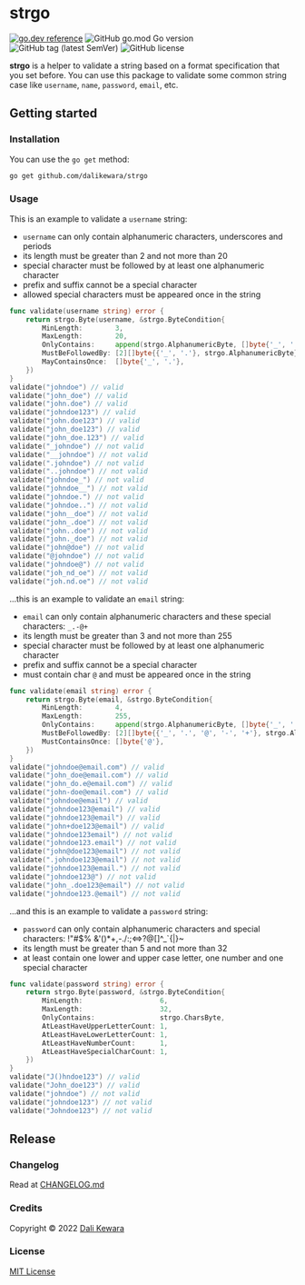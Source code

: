 # strgo

[![go.dev reference](https://img.shields.io/badge/go.dev-reference-007d9c?logo=go&logoColor=white&style=flat-square)](https://pkg.go.dev/github.com/dalikewara/strgo)
![GitHub go.mod Go version](https://img.shields.io/github/go-mod/go-version/dalikewara/strgo)
![GitHub tag (latest SemVer)](https://img.shields.io/github/v/tag/dalikewara/strgo)
![GitHub license](https://img.shields.io/github/license/dalikewara/strgo)

**strgo** is a helper to validate a string based on a format specification that you set before. You can use this package to validate
some common string case like `username`, `name`, `password`, `email`, etc.

## Getting started

### Installation

You can use the `go get` method:

```bash
go get github.com/dalikewara/strgo
```

### Usage

This is an example to validate a `username` string:

- `username` can only contain alphanumeric characters, underscores and periods
- its length must be greater than 2 and not more than 20
- special character must be followed by at least one alphanumeric character
- prefix and suffix cannot be a special character
- allowed special characters must be appeared once in the string

```go
func validate(username string) error {
    return strgo.Byte(username, &strgo.ByteCondition{
        MinLength:        3,
        MaxLength:        20,
        OnlyContains:     append(strgo.AlphanumericByte, []byte{'_', '.'}...),
        MustBeFollowedBy: [2][]byte{{'_', '.'}, strgo.AlphanumericByte},
        MayContainsOnce:  []byte{'_', '.'},
    })
}
validate("johndoe") // valid
validate("john_doe") // valid
validate("john.doe") // valid
validate("johndoe123") // valid
validate("john.doe123") // valid
validate("john_doe123") // valid
validate("john_doe.123") // valid
validate("_johndoe") // not valid
validate("__johndoe") // not valid
validate(".johndoe") // not valid
validate("..johndoe") // not valid
validate("johndoe_") // not valid
validate("johndoe__") // not valid
validate("johndoe.") // not valid
validate("johndoe..") // not valid
validate("john__doe") // not valid
validate("john_.doe") // not valid
validate("john..doe") // not valid
validate("john._doe") // not valid
validate("john@doe") // not valid
validate("@johndoe") // not valid
validate("johndoe@") // not valid
validate("joh_nd_oe") // not valid
validate("joh.nd.oe") // not valid
```

...this is an example to validate an `email` string:

- `email` can only contain alphanumeric characters and these special characters: `_.-@+`
- its length must be greater than 3 and not more than 255
- special character must be followed by at least one alphanumeric character
- prefix and suffix cannot be a special character
- must contain char `@` and must be appeared once in the string

```go
func validate(email string) error {
    return strgo.Byte(email, &strgo.ByteCondition{
        MinLength:        4,
        MaxLength:        255,
        OnlyContains:     append(strgo.AlphanumericByte, []byte{'_', '.', '@', '-', '+'}...),
        MustBeFollowedBy: [2][]byte{{'_', '.', '@', '-', '+'}, strgo.AlphanumericByte},
        MustContainsOnce: []byte{'@'},
    })
}
validate("johndoe@email.com") // valid
validate("john_doe@email.com") // valid
validate("john_do.e@email.com") // valid
validate("john-doe@email.com") // valid
validate("johndoe@email") // valid
validate("johndoe123@email") // valid
validate("johndoe123@email") // valid
validate("john+doe123@email") // valid
validate("johndoe123email") // not valid
validate("johndoe123.email") // not valid
validate("john@doe123@email") // not valid
validate(".johndoe123@email") // not valid
validate("johndoe123@email.") // not valid
validate("johndoe123@") // not valid
validate("john_.doe123@email") // not valid
validate("johndoe123.@email") // not valid
```

...and this is an example to validate a `password` string:

- `password` can only contain alphanumeric characters and special characters: !"#$% &'()*+,-./:;<=>?@[\]^_`{|}~
- its length must be greater than 5 and not more than 32
- at least contain one lower and upper case letter, one number and one special character

```go
func validate(password string) error {
    return strgo.Byte(password, &strgo.ByteCondition{
        MinLength:                   6,
        MaxLength:                   32,
        OnlyContains:                strgo.CharsByte,
        AtLeastHaveUpperLetterCount: 1,
        AtLeastHaveLowerLetterCount: 1,
        AtLeastHaveNumberCount:      1,
        AtLeastHaveSpecialCharCount: 1,
    })
}
validate("J()hndoe123") // valid
validate("John_doe123") // valid
validate("johndoe") // not valid
validate("johndoe123") // not valid
validate("Johndoe123") // not valid
```

## Release

### Changelog

Read at [CHANGELOG.md](https://github.com/dalikewara/strgo/blob/master/CHANGELOG.md)

### Credits

Copyright &copy; 2022 [Dali Kewara](https://www.dalikewara.com)

### License

[MIT License](https://github.com/dalikewara/strgo/blob/master/LICENSE)
